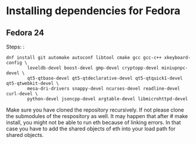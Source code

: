 Installing dependencies for Fedora
==================================

Fedora 24
---------

Steps: :

    dnf install git automake autoconf libtool cmake gcc gcc-c++ xkeyboard-config \
            leveldb-devel boost-devel gmp-devel cryptopp-devel miniupnpc-devel \
            qt5-qtbase-devel qt5-qtdeclarative-devel qt5-qtquick1-devel qt5-qtwebkit-devel \
            mesa-dri-drivers snappy-devel ncurses-devel readline-devel curl-devel \
            python-devel jsoncpp-devel argtable-devel libmicrohttpd-devel

Make sure you have cloned the repository recursively. If not please clone the submodules of the respository as well. It may happen that after \# make install, you might not be able to run eth because of linking errors. In that case you have to add the shared objects of eth into your load path for shared objects.

